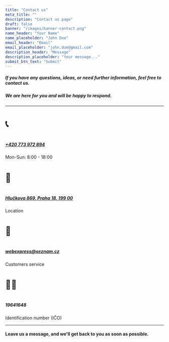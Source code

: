 ```yaml
---
title: "Contact us"
meta_title: ""
description: "Contact us page"
draft: false
banner: "/images/banner-contact.png"
name_header: "Your Name"
name_placeholder: "John Doe"
email_header: "Email"
email_placeholder: "john.doe@gmail.com"
description_header: "Message"
description_placeholder: "Your message..."
submit_btn_text: "Submit"
---
```


##### If you have any questions, ideas, or need further information, feel free to contact us.

##### We are here for you and will be happy to respond.

<hr>

<div class="contact-info">
    <div class="contact-form">
        <div class="label"><h1>📞<h1></div>
        <div class="text-content">
            <h5><a href="tel:+420773972894">+420 773 972 894</a></h5>
            <p>Mon-Sun: 8:00 - 18:00</p>
        </div>
    </div>
    <div class="contact-form">
        <div class="label"><h1>📍<h1></div>
        <div class="text-content">
            <h5><a href="https://maps.app.goo.gl/HQSjLefhoGAV57YVA">Hlučkova 869, Praha 18, 199 00</a></h5>
            <p>Location</p>
        </div>
    </div>
    <div class="contact-form">
        <div class="label"><h1>📧<h1></div>
        <div class="text-content">
            <h5><a href="mailto:webexpress@seznam.cz">webexpress@seznam.cz</a></h5>
            <p>Customers service</p>
        </div>
    </div>
</div>
<div class="contact-info">
    <div class="contact-form">
        <div class="label"><h1>👨‍💼<h1></div>
        <div class="text-content">
            <h5>19641648</h5>
            <p>Identification number (IČO)</p>
        </div>
    </div>
</div>
<hr>

#### Leave us a message, and we'll get back to you as soon as possible. <br><br>
